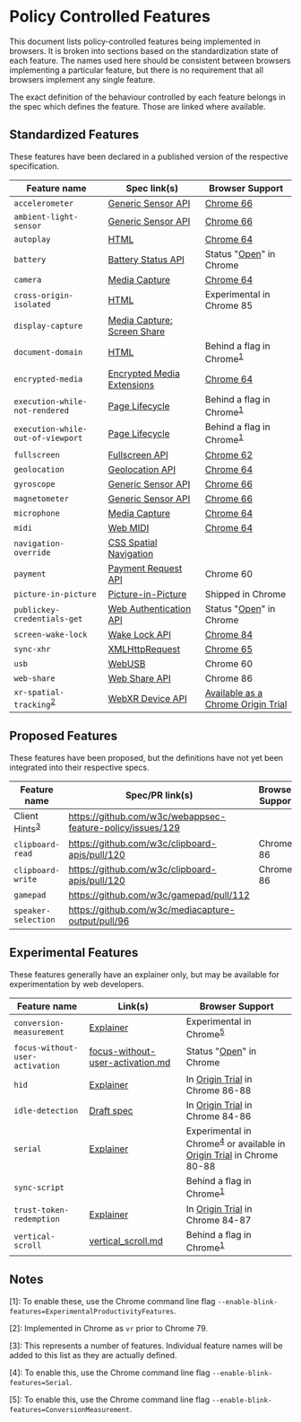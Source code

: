 # Policy Controlled Features

This document lists policy-controlled features being implemented in browsers. It
is broken into sections based on the standardization state of each feature. The
names used here should be consistent between browsers implementing a particular
feature, but there is no requirement that all browsers implement any single
feature.

The exact definition of the behaviour controlled by each feature belongs in the
spec which defines the feature. Those are linked where available.

## Standardized Features

These features have been declared in a published version of the respective
specification.

| Feature name | Spec link(s) | Browser Support |
| ------------ | ------------ | --------------- |
| `accelerometer` | [Generic Sensor API][generic-sensor] | [Chrome 66](https://www.chromestatus.com/feature/5758486868656128) |
| `ambient-light-sensor` | [Generic Sensor API][generic-sensor] | [Chrome 66](https://www.chromestatus.com/feature/5758486868656128) |
| `autoplay` | [HTML][html] | [Chrome 64](https://www.chromestatus.com/feature/5100524789563392) |
| `battery` | [Battery Status API][battery-status] | Status "[Open](https://bugs.chromium.org/p/chromium/issues/detail?id=1007264)" in Chrome |
| `camera` | [Media Capture][media-capture] | [Chrome 64](https://www.chromestatus.com/feature/5023919287304192) |
| `cross-origin-isolated` | [HTML][html] | Experimental in Chrome 85 |
| `display-capture` | [Media Capture: Screen Share][media-capture-screen-share] | |
| `document-domain` | [HTML][html] | Behind a flag in Chrome<sup>[1](#fn1)</sup> |
| `encrypted-media` | [Encrypted Media Extensions][encrypted-media] | [Chrome 64](https://www.chromestatus.com/feature/5023919287304192) |
| `execution-while-not-rendered` | [Page Lifecycle][page-lifecycle] | Behind a flag in Chrome<sup>[1](#fn1)</sup> |
| `execution-while-out-of-viewport` | [Page Lifecycle][page-lifecycle] | Behind a flag in Chrome<sup>[1](#fn1)</sup> |
| `fullscreen` | [Fullscreen API][fullscreen] | [Chrome 62](https://www.chromestatus.com/feature/5094837900541952) |
| `geolocation` | [Geolocation API][geolocation] | [Chrome 64](https://www.chromestatus.com/feature/5023919287304192) |
| `gyroscope` |[Generic Sensor API][generic-sensor] | [Chrome 66](https://www.chromestatus.com/feature/5758486868656128) |
| `magnetometer` |[Generic Sensor API][generic-sensor] | [Chrome 66](https://www.chromestatus.com/feature/5758486868656128) |
| `microphone` |[Media Capture][media-capture] | [Chrome 64](https://www.chromestatus.com/feature/5023919287304192) |
| `midi` | [Web MIDI][web-midi] | [Chrome 64](https://www.chromestatus.com/feature/5023919287304192) |
| `navigation-override` | [CSS Spatial Navigation][navigation-override] |  |
| `payment` | [Payment Request API][payment-request] | Chrome 60 |
| `picture-in-picture` | [Picture-in-Picture][pip] | Shipped in Chrome |
| `publickey-credentials-get` | [Web Authentication API][publickey-credentials-get] | Status "[Open](https://bugs.chromium.org/p/chromium/issues/detail?id=993007)" in Chrome |
| `screen-wake-lock` | [Wake Lock API][wake-lock] | [Chrome 84](https://www.chromestatus.com/feature/4636879949398016) |
| `sync-xhr` | [XMLHttpRequest][xhr] | [Chrome 65](https://www.chromestatus.com/feature/5154875084111872) |
| `usb` | [WebUSB][webusb] | Chrome 60 |
| `web-share` | [Web Share API][web-share] | Chrome 86 |
| `xr-spatial-tracking`<sup>[2](#fn2)</sup> | [WebXR Device API][xr] | [Available as a Chrome Origin Trial](https://developers.chrome.com/origintrials/#/trials/active) |

## Proposed Features

These features have been proposed, but the definitions have not yet been
integrated into their respective specs.

| Feature name | Spec/PR link(s) | Browser Support |
| ------------ | --------------- | --------------- |
| Client Hints<sup>[3](#fn3)</sup> | https://github.com/w3c/webappsec-feature-policy/issues/129 | |
| `clipboard-read` | https://github.com/w3c/clipboard-apis/pull/120 | Chrome 86 |
| `clipboard-write` | https://github.com/w3c/clipboard-apis/pull/120 | Chrome 86 |
| `gamepad` | https://github.com/w3c/gamepad/pull/112 |  |
| `speaker-selection` | https://github.com/w3c/mediacapture-output/pull/96 | |

## Experimental Features

These features generally have an explainer only, but may be available for
experimentation by web developers.

| Feature name | Link(s) | Browser Support |
| ------------ | ------- | --------------- |
| `conversion-measurement ` | [Explainer](https://github.com/WICG/conversion-measurement-api#publisher-controls-for-impression-declaration) | Experimental in Chrome<sup>[5](#fn5)</sup> |
| `focus-without-user-activation` | [focus-without-user-activation.md](policies/focus-without-user-activation.md) | Status "[Open](https://bugs.chromium.org/p/chromium/issues/detail?id=965495)" in Chrome |
| `hid` | [Explainer](https://github.com/WICG/webhid/blob/master/EXPLAINER.md) | In [Origin Trial](https://developers.chrome.com/origintrials/#/view_trial/1074108511127863297) in Chrome 86-88 |
| `idle-detection` | [Draft spec](https://github.com/WICG/idle-detection/pull/29) | In [Origin Trial](https://developers.chrome.com/origintrials/#/view_trial/551690954352885761) in Chrome 84-86 |
| `serial` | [Explainer](https://github.com/WICG/serial/blob/gh-pages/EXPLAINER.md) | Experimental in Chrome<sup>[4](#fn4)</sup> or available in [Origin Trial](https://developers.chrome.com/origintrials/#/view_trial/2992641952387694593) in Chrome 80-88 |
| `sync-script` | | Behind a flag in Chrome<sup>[1](#fn1)</sup> |
| `trust-token-redemption` | [Explainer](https://github.com/WICG/trust-token-api) | In [Origin Trial](https://developers.chrome.com/origintrials/#/view_trial/2479231594867458049) in Chrome 84-87 |
| `vertical-scroll` | [vertical\_scroll.md](policies/vertical_scroll.md) | Behind a flag in Chrome<sup>[1](#fn1)</sup> |


## Notes

<a name="fn1">[1]</a>: To enable these, use the Chrome command line flag
`--enable-blink-features=ExperimentalProductivityFeatures`.

<a name="fn2">[2]</a>: Implemented in Chrome as `vr` prior to Chrome 79.

<a name="fn3">[3]</a>: This represents a number of features. Individual feature
names will be added to this list as they are actually defined.

<a name="fn4">[4]</a>: To enable this, use the Chrome command line flag
`--enable-blink-features=Serial`.

<a name="fn5">[5]</a>: To enable this, use the Chrome command line flag
`--enable-blink-features=ConversionMeasurement`.

[battery-status]: https://w3c.github.io/battery/#permissions-policy-integration
[encrypted-media]: https://w3c.github.io/encrypted-media/#permissions-policy-integration
[fullscreen]: https://fullscreen.spec.whatwg.org/#permissions-policy-integration
[generic-sensor]: https://www.w3.org/TR/generic-sensor/#feature-policy
[geolocation]: https://w3c.github.io/geolocation-api/#permissions-policy
[html]: https://html.spec.whatwg.org/multipage/infrastructure.html#policy-controlled-features
[media-capture]: https://w3c.github.io/mediacapture-main/#permissions-policy-integration
[media-capture-screen-share]: https://w3c.github.io/mediacapture-screen-share/#permissions-policy-integration
[navigation-override]: https://drafts.csswg.org/css-nav-1/#policy-feature
[page-lifecycle]: https://wicg.github.io/page-lifecycle/#feature-policies
[payment-request]: https://www.w3.org/TR/payment-request/#permissions-policy
[pip]: https://wicg.github.io/picture-in-picture/#feature-policy
[publickey-credentials-get]: https://w3c.github.io/webauthn/#sctn-permissions-policy
[wake-lock]: https://w3c.github.io/screen-wake-lock/#policy-control
[web-midi]: https://webaudio.github.io/web-midi-api/#permissions-policy-integration
[web-share]: https://w3c.github.io/web-share/#permissions-policy
[webusb]: https://wicg.github.io/webusb/#permissions-policy
[xhr]: https://xhr.spec.whatwg.org/#feature-policy-integration
[xr]: https://immersive-web.github.io/webxr/#permissions-policy
